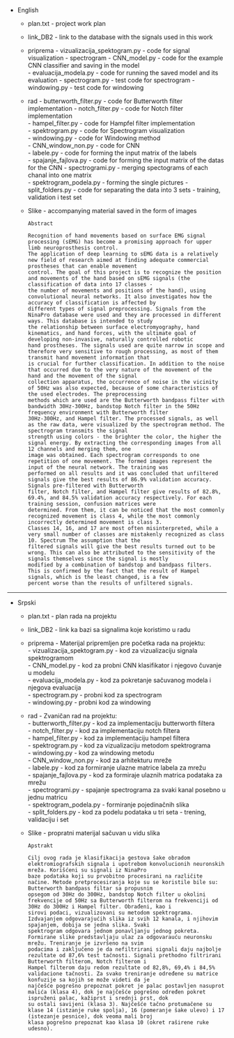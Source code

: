 - English

  - plan.txt - project work plan
  - link_DB2 - link to the database with the signals used in this work  
  - priprema 
             - vizualizacija_spektogram.py - code for signal visualization - spectrogram
             - CNN_model.py - code for the example CNN classifier and saving in the model  
             - evaluacija_modela.py - code for running the saved model and its evaluation
             - spectrogram.py - test code for spectrogram 
             - windowing.py - test code for windowing  
  - rad 
        - butterworth_filter.py - code for Butterworth filter implementation 
        - notch_filter.py - code for Notch filter implementation   
        - hampel_filter.py - code for Hampfel filter implementation  
        - spektrogram.py - code for Spectrogram visualization   
        - windowing.py - code for Windowing method  
        - CNN_window_non.py - code for CNN   
        - labele.py - code for forming the input matrix of the labels   
        - spajanje_fajlova.py - code for forming the input matrix of the datas for the CNN 
        - spectrogrami.py - merging spectograms of each chanal into one matrix  
        - spektrogram_podela.py - forming the single pictures
        - split_folders.py - code for separating the data into 3 sets - training, validation i test set  
  - Slike - accompanying material saved in the form of images

        Abstract
        
        Recognition of hand movements based on surface EMG signal processing (sEMG) has become a promising approach for upper limb neuroprosthesis control.
        The application of deep learning to sEMG data is a relatively new field of research aimed at finding adequate commercial prostheses that can enable movement
        control. The goal of this project is to recognize the position and movements of the hand based on sEMG signals (the classification of data into 17 classes -
        the number of movements and positions of the hand), using convolutional neural networks. It also investigates how the accuracy of classification is affected by
        different types of signal preprocessing. Signals from the NinaPro database were used and they are processed in different ways. This database is intended to study
        the relationship between surface electromyography, hand kinematics, and hand forces, with the ultimate goal of developing non-invasive, naturally controlled robotic
        hand prostheses. The signals used are quite narrow in scope and therefore very sensitive to rough processing, as most of them transmit hand movement information that
        is crucial for further classification. In addition to the noise that occurred due to the very nature of the movement of the hand and the movement of the signal
        collection apparatus, the occurrence of noise in the vicinity of 50Hz was also expected, because of some characteristics of the used electrodes. The preprocessing
        methods which are used are the Butterworth bandpass filter with bandwidth 30Hz-300Hz, bandstop Notch filter in the 50Hz frequency environment with Butterworth filter
        30Hz-300Hz, and Hampel filter. The processed signals, as well as the raw data, were visualized by the spectrogram method. The spectrogram transmits the signal
        strength using colors - the brighter the color, the higher the signal energy. By extracting the corresponding images from all 12 channels and merging them, one
        image was obtained. Each spectrogram corresponds to one repetition of one movement. The formed images represent the input of the neural network. The training was
        performed on all results and it was concluded that unfiltered signals give the best results of 86.9% validation accuracy. Signals pre-filtered with Butterworth
        filter, Notch filter, and Hampel filter give results of 82.8%, 69.4%, and 84.5% validation accuracy respectively. For each training session, confusion matrices were
        determined. From them, it can be noticed that the most commonly recognized movement is class 4, while the most commonly incorrectly determined movement is class 3.
        Classes 14, 16, and 17 are most often misinterpreted, while a very small number of classes are mistakenly recognized as class 10. Spectrum The assumption that the
        filtered signals will give the best results turned out to be wrong. This can also be attributed to the sensitivity of the signals themselves since the signal is mostly
        modified by a combination of bandstop and bandpass filters. This is confirmed by the fact that the result of Hampel signals, which is the least changed, is a few
        percent worse than the results of unfiltered signals.

-----------------------------------------------------------------------------------------------------

- Srpski

  - plan.txt - plan rada na projektu  
  - link_DB2 - link ka bazi sa signalima koje koristimo u radu  
  - priprema - Materijal pripremljen pre početka rada na projektu:  
             - vizualizacija_spektogram.py - kod za vizualizaciju signala spektrogramom  
             - CNN_model.py - kod za probni CNN klasifikator i  njegovo čuvanje u modelu   
             - evaluacija_modela.py - kod za pokretanje sačuvanog modela i njegova evaluacija  
             - spectrogram.py - probni kod za spectrogram  
             - windowing.py - probni kod za windowing  
  - rad - Zvaničan rad na projektu:  
        - butterworth_filter.py - kod za implementaciju butterworth filtera  
        - notch_filter.py - kod za implementaciju notch filtera  
        - hampel_filter.py - kod za implementaciju hampel filtera  
        - spektrogram.py - kod za vizualizaciju metodom spektrograma  
        - windowing.py - kod za windowing metodu  
        - CNN_window_non.py - kod za arhitekturu mreže  
        - labele.py - kod za formiranje ulazne matrice labela za mrežu  
        - spajanje_fajlova.py - kod za formiraje ulaznih matrica podataka za mrežu  
        - spectrogrami.py - spajanje spectrograma za svaki kanal posebno u jednu matricu  
        - spektrogram_podela.py - formiranje pojedinačnih slika  
        - split_folders.py - kod za podelu podataka u tri seta - trening, validaciju i set  
  - Slike - propratni materijal sačuvan u vidu slika  
  
        Apstrakt
        
        Cilj ovog rada je klasifikacija gestova šake obradom elektromiografskih signala i upotrebom konvolucionih neuronskih mreža. Korišćeni su signali iz NinaPro
        baze podataka koji su prvobitno procesirani na različite načine. Metode pretprocesiranja koje su se koristile bile su: Butterworth bandpass filtar sa propusnim
        opsegom od 30Hz do 300Hz, bandstop Notch filter u okolini frekvencije od 50Hz sa Butterworth filterom na frekvenciji od 30Hz do 300Hz i Hampel filter. Obrađeni, kao i
        sirovi podaci, vizualizovani su metodom spektrograma. Izdvajanjem odgovarajućih slika iz svih 12 kanala, i njihovim spajanjem, dobija se jedna slika. Svaki
        spektrogram odgovara jednom ponavljanju jednog pokreta. Formirane slike predstavljaju ulaz za odgovarauću neuronsku mrežu. Treniranje je izvršeno na svim
        podacima i zaključeno je da nefiltrirani signali daju najbolje rezultate od 87,6% test tačnosti. Signali prethodno filtrirani Butterworth filterom, Notch filterom i
        Hampel filterom daju redom rezultate od 82,8%, 69,4% i 84,5% validacione tačnosti. Za svako treniranje određene su matrice konfuzije sa kojih se može videti da je
        najčešće pogrešno prepoznat pokret je palac postavljen nasuprot malića (klasa 4), dok je najčešće pogrešno određen pokret ispruženi palac, kažiprst i srednji prst, dok
        su ostali savijeni (klasa 3). Najčešće tačno protumačene su klase 14 (istzanje ruke spolja), 16 (pomeranje šake ulevo) i 17 (istezanje pesnice), dok veoma mali broj
        klasa pogrešno prepoznat kao klasa 10 (okret raširene ruke udesno).

